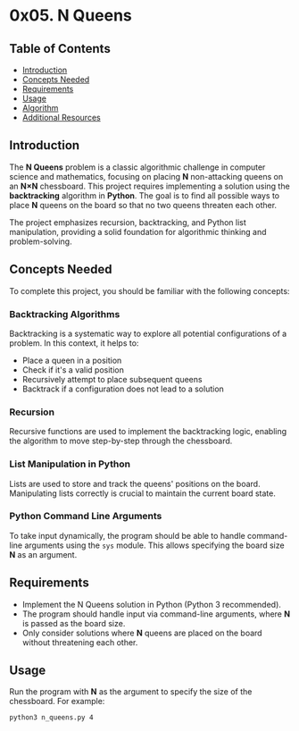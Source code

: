 # 0x05. N Queens

## Table of Contents
- [Introduction](#introduction)
- [Concepts Needed](#concepts-needed)
- [Requirements](#requirements)
- [Usage](#usage)
- [Algorithm](#algorithm)
- [Additional Resources](#additional-resources)

## Introduction

The **N Queens** problem is a classic algorithmic challenge in computer science and mathematics, focusing on placing **N** non-attacking queens on an **N×N** chessboard. This project requires implementing a solution using the **backtracking** algorithm in **Python**. The goal is to find all possible ways to place **N** queens on the board so that no two queens threaten each other. 

The project emphasizes recursion, backtracking, and Python list manipulation, providing a solid foundation for algorithmic thinking and problem-solving.

## Concepts Needed

To complete this project, you should be familiar with the following concepts:

### Backtracking Algorithms
Backtracking is a systematic way to explore all potential configurations of a problem. In this context, it helps to:
- Place a queen in a position
- Check if it's a valid position
- Recursively attempt to place subsequent queens
- Backtrack if a configuration does not lead to a solution

### Recursion
Recursive functions are used to implement the backtracking logic, enabling the algorithm to move step-by-step through the chessboard.

### List Manipulation in Python
Lists are used to store and track the queens' positions on the board. Manipulating lists correctly is crucial to maintain the current board state.

### Python Command Line Arguments
To take input dynamically, the program should be able to handle command-line arguments using the `sys` module. This allows specifying the board size **N** as an argument.

## Requirements

- Implement the N Queens solution in Python (Python 3 recommended).
- The program should handle input via command-line arguments, where **N** is passed as the board size.
- Only consider solutions where **N** queens are placed on the board without threatening each other.

## Usage

Run the program with **N** as the argument to specify the size of the chessboard. For example:

```bash
python3 n_queens.py 4

